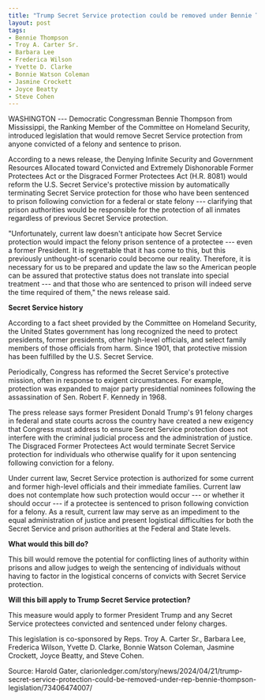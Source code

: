 ```yaml
---
title: "Trump Secret Service protection could be removed under Bennie Thompson proposed legislation"
layout: post
tags:
- Bennie Thompson
- Troy A. Carter Sr.
- Barbara Lee
- Frederica Wilson
- Yvette D. Clarke
- Bonnie Watson Coleman
- Jasmine Crockett
- Joyce Beatty
- Steve Cohen
---
```


WASHINGTON --- Democratic Congressman Bennie Thompson from Mississippi, the Ranking Member of the Committee on Homeland Security, introduced legislation that would remove Secret Service protection from anyone convicted of a felony and sentence to prison.

According to a news release, the Denying Infinite Security and Government Resources Allocated toward Convicted and Extremely Dishonorable Former Protectees Act or the Disgraced Former Protectees Act (H.R. 8081) would reform the U.S. Secret Service's protective mission by automatically terminating Secret Service protection for those who have been sentenced to prison following conviction for a federal or state felony --- clarifying that prison authorities would be responsible for the protection of all inmates regardless of previous Secret Service protection.

"Unfortunately, current law doesn't anticipate how Secret Service protection would impact the felony prison sentence of a protectee --- even a former President. It is regrettable that it has come to this, but this previously unthought-of scenario could become our reality. Therefore, it is necessary for us to be prepared and update the law so the American people can be assured that protective status does not translate into special treatment --- and that those who are sentenced to prison will indeed serve the time required of them," the news release said.

**Secret Service history**

According to a fact sheet provided by the Committee on Homeland Security, the United States government has long recognized the need to protect presidents, former presidents, other high-level officials, and select family members of those officials from harm. Since 1901, that protective mission has been fulfilled by the U.S. Secret Service.

Periodically, Congress has reformed the Secret Service's protective mission, often in response to exigent circumstances. For example, protection was expanded to major party presidential nominees following the assassination of Sen. Robert F. Kennedy in 1968.

The press release says former President Donald Trump's 91 felony charges in federal and state courts across the country have created a new exigency that Congress must address to ensure Secret Service protection does not interfere with the criminal judicial process and the administration of justice. The Disgraced Former Protectees Act would terminate Secret Service protection for individuals who otherwise qualify for it upon sentencing following conviction for a felony.

Under current law, Secret Service protection is authorized for some current and former high-level officials and their immediate families. Current law does not contemplate how such protection would occur --- or whether it should occur --- if a protectee is sentenced to prison following conviction for a felony. As a result, current law may serve as an impediment to the equal administration of justice and present logistical difficulties for both the Secret Service and prison authorities at the Federal and State levels.

**What would this bill do?**

This bill would remove the potential for conflicting lines of authority within prisons and allow judges to weigh the sentencing of individuals without having to factor in the logistical concerns of convicts with Secret Service protection.

**Will this bill apply to Trump Secret Service protection?**

This measure would apply to former President Trump and any Secret Service protectees convicted and sentenced under felony charges.

This legislation is co-sponsored by Reps. Troy A. Carter Sr., Barbara Lee, Frederica Wilson, Yvette D. Clarke, Bonnie Watson Coleman, Jasmine Crockett, Joyce Beatty, and Steve Cohen.

Source: Harold Gater, clarionledger.com/story/news/2024/04/21/trump-secret-service-protection-could-be-removed-under-rep-bennie-thompson-legislation/73406474007/

